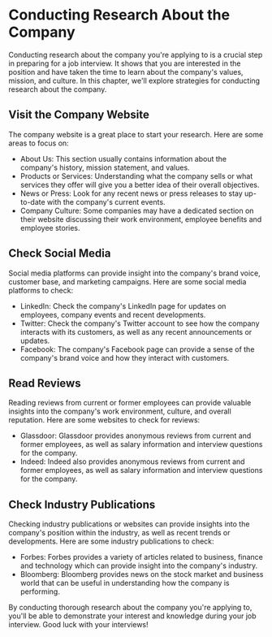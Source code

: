 Conducting Research About the Company
======================================================================================

Conducting research about the company you're applying to is a crucial step in preparing for a job interview. It shows that you are interested in the position and have taken the time to learn about the company's values, mission, and culture. In this chapter, we'll explore strategies for conducting research about the company.

Visit the Company Website
-------------------------

The company website is a great place to start your research. Here are some areas to focus on:

* About Us: This section usually contains information about the company's history, mission statement, and values.
* Products or Services: Understanding what the company sells or what services they offer will give you a better idea of their overall objectives.
* News or Press: Look for any recent news or press releases to stay up-to-date with the company's current events.
* Company Culture: Some companies may have a dedicated section on their website discussing their work environment, employee benefits and employee stories.

Check Social Media
------------------

Social media platforms can provide insight into the company's brand voice, customer base, and marketing campaigns. Here are some social media platforms to check:

* LinkedIn: Check the company's LinkedIn page for updates on employees, company events and recent developments.
* Twitter: Check the company's Twitter account to see how the company interacts with its customers, as well as any recent announcements or updates.
* Facebook: The company's Facebook page can provide a sense of the company's brand voice and how they interact with customers.

Read Reviews
------------

Reading reviews from current or former employees can provide valuable insights into the company's work environment, culture, and overall reputation. Here are some websites to check for reviews:

* Glassdoor: Glassdoor provides anonymous reviews from current and former employees, as well as salary information and interview questions for the company.
* Indeed: Indeed also provides anonymous reviews from current and former employees, as well as salary information and interview questions for the company.

Check Industry Publications
---------------------------

Checking industry publications or websites can provide insights into the company's position within the industry, as well as recent trends or developments. Here are some industry publications to check:

* Forbes: Forbes provides a variety of articles related to business, finance and technology which can provide insight into the company's industry.
* Bloomberg: Bloomberg provides news on the stock market and business world that can be useful in understanding how the company is performing.

By conducting thorough research about the company you're applying to, you'll be able to demonstrate your interest and knowledge during your job interview. Good luck with your interviews!
